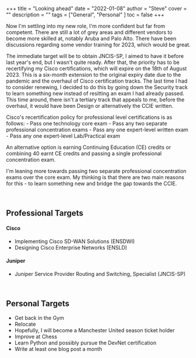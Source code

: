 +++
title = "Looking ahead"
date = "2022-01-08"
author = "Steve"
cover = ""
description = ""
tags = ["General", "Personal" ]
toc = false
+++

Now I'm settling into my new role, I'm more confident but far from competent. There are still a lot of grey areas and different vendors to become more skilled at, notably Aruba and Palo Alto. There have been discussions regarding some vendor training for 2023, which would be great.

The immediate target will be to obtain JNCIS-SP, I aimed to have it before last year's end, but I wasn't quite ready. After that, the priority has to be recertifying my Cisco certifications, which will expire on the 18th of August 2023. This is a six-month extension to the original expiry date due to the pandemic and the overhaul of Cisco certification tracks. The last time I had to consider renewing, I decided to do this by going down the Security track to learn something new instead of resitting an exam I had already passed. This time around, there isn't a tertiary track that appeals to me, before the overhaul, it would have been Design or alternatively the CCIE written.

Cisco's recertification policy for professional level certifications is as follows:
    - Pass one technology core exam 
    - Pass any two separate professional concentration exams
    - Pass any one expert-level written exam
    - Pass any one expert-level Lab/Practical exam

An alternative option is earning Continuing Education (CE) credits or combining 40 earnt CE credits and passing a single professional concentration exam.

I'm leaning more towards passing two separate professional concentration exams over the core exam. My thinking is that there are two main reasons for this - to learn something new and bridge the gap towards the CCIE. 

&nbsp;

## Professional Targets

#### Cisco
+ Implementing Cisco SD-WAN Solutions (ENSDWI)
+ Designing Cisco Enterprise Networks (ENSLD)
#### Juniper 
+ Juniper Service Provider Routing and Switching, Specialist (JNCIS-SP) 

&nbsp;

## Personal Targets

+ Get back in the Gym
+ Relocate 
+ Hopefully, I will become a Manchester United season ticket holder
+ Improve at Chess
+ Learn Python and possibly pursue the DevNet certification 
+ Write at least one blog post a month